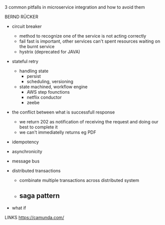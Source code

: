 3 common pitfalls in microservice integration and how to avoid them

BERND RÜCKER

- circuit breaker
    - method to recognize one of the service is not acting correctly
    - fail fast is important, other services can't spent resources waiting on the burnt service
    - hystrix (deprecated for JAVA)
- stateful retry
    - handling state
        - persist
        - scheduling, versioning
    - state machined, workflow engine
        - AWS step founctions
        - netflix conductor
        - zeebe

- the conflict between what is successfull response
    - we return 202 as notification of receiving the request and doing our best to complete it
    - we can't immediatelly returns eg PDF

- idempotency

- asynchronicity
- message bus

- distributed transactions
    - combinate multiple transactions across distributed system
    - saga pattern
        - 
        
- what if 


LINKS
https://camunda.com/